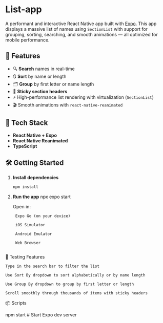 # List-app

A performant and interactive React Native app built with [Expo](https://expo.dev). This app displays a massive list of names using `SectionList` with support for grouping, sorting, searching, and smooth animations — all optimized for mobile performance.

## 🚀 Features

- 🔍 **Search** names in real-time
- 🔃 **Sort** by name or length
- 🗂️ **Group** by first letter or name length
- 📌 **Sticky section headers**
- ⚡ High-performance list rendering with virtualization (`SectionList`)
- 🎬 Smooth animations with `react-native-reanimated`

## 🧱 Tech Stack

- **React Native + Expo**
- **React Native Reanimated**
- **TypeScript**

## 🛠️ Getting Started

1.  **Install dependencies**

    ```bash
    npm install

    ```

2.  **Run the app**
    npx expo start

    Open in:

         Expo Go (on your device)

         iOS Simulator

         Android Emulator

         Web Browser

    ```

    ```

🧪 Testing Features

    Type in the search bar to filter the list

    Use Sort By dropdown to sort alphabetically or by name length

    Use Group By dropdown to group by first letter or length

    Scroll smoothly through thousands of items with sticky headers

📦 Scripts

npm start # Start Expo dev server
